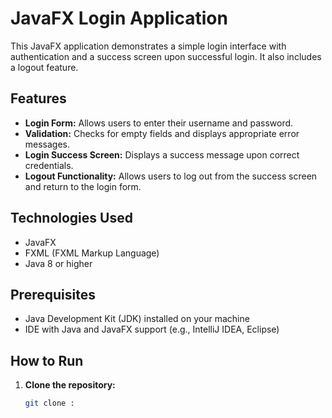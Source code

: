 # JavaFX Login Application

This JavaFX application demonstrates a simple login interface with authentication and a success screen upon successful login. It also includes a logout feature.

## Features

- **Login Form:** Allows users to enter their username and password.
- **Validation:** Checks for empty fields and displays appropriate error messages.
- **Login Success Screen:** Displays a success message upon correct credentials.
- **Logout Functionality:** Allows users to log out from the success screen and return to the login form.

## Technologies Used

- JavaFX
- FXML (FXML Markup Language)
- Java 8 or higher

## Prerequisites

- Java Development Kit (JDK) installed on your machine
- IDE with Java and JavaFX support (e.g., IntelliJ IDEA, Eclipse)

## How to Run

1. **Clone the repository:**
   ```bash
   git clone : 
